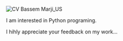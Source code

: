 ![CV Bassem Marji_US](https://user-images.githubusercontent.com/74184047/116267193-7a071580-a77c-11eb-84b0-b44ad914801a.jpg)

I am interested in Python programing.

I hihly appreciate your feedback on my work...

